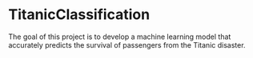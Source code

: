 # TitanicClassification
The goal of this project is to develop a machine learning model that accurately predicts the survival of passengers from the Titanic disaster.
